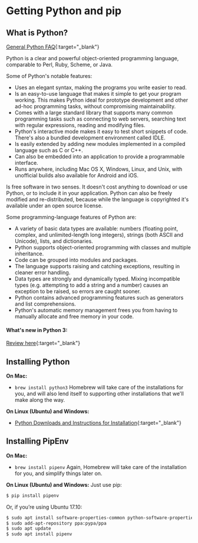 # Getting Python and pip

## What is Python?

[General Python FAQ](https://docs.python.org/3/faq/general.html){:target="_blank"}

Python is a clear and powerful object-oriented programming language, comparable to Perl, Ruby, Scheme, or Java.

Some of Python's notable features:

- Uses an elegant syntax, making the programs you write easier to read.
- Is an easy-to-use language that makes it simple to get your program working. This makes Python ideal for prototype development and other ad-hoc programming tasks, without compromising maintainability.
- Comes with a large standard library that supports many common programming tasks such as connecting to web servers, searching text with regular expressions, reading and modifying files.
- Python's interactive mode makes it easy to test short snippets of code. There's also a bundled development environment called IDLE.
- Is easily extended by adding new modules implemented in a compiled language such as C or C++.
- Can also be embedded into an application to provide a programmable interface.
- Runs anywhere, including Mac OS X, Windows, Linux, and Unix, with unofficial builds also available for Android and iOS.

Is free software in two senses. It doesn't cost anything to download or use Python, or to include it in your application. Python can also be freely modified and re-distributed, because while the language is copyrighted it's available under an open source license.

Some programming-language features of Python are:

- A variety of basic data types are available: numbers (floating point, complex, and unlimited-length long integers), strings (both ASCII and Unicode), lists, and dictionaries.
- Python supports object-oriented programming with classes and multiple inheritance.
- Code can be grouped into modules and packages.
- The language supports raising and catching exceptions, resulting in cleaner error handling.
- Data types are strongly and dynamically typed. Mixing incompatible types (e.g. attempting to add a string and a number) causes an exception to be raised, so errors are caught sooner.
- Python contains advanced programming features such as generators and list comprehensions.
- Python's automatic memory management frees you from having to manually allocate and free memory in your code.

#### What's new in Python 3:
[Review here](https://docs.python.org/3/whatsnew/3.0.html){:target="_blank"}

## Installing Python

**On Mac:**
- `brew install python3`
Homebrew will take care of the installations for you, and will also lend itself to supporting other installations that we'll make along the way.

**On Linux (Ubuntu) and Windows:**
- [Python Downloads and Instructions for Installation](https://www.python.org/downloads/){:target="_blank"}

## Installing PipEnv

**On Mac:**
- `brew install pipenv`
Again, Homebrew will take care of the installation for you, and simplify things later on.

**On Linux (Ubuntu) and Windows:**
Just use pip:
```sh
$ pip install pipenv
```
Or, if you’re using Ubuntu 17.10:
```sh
$ sudo apt install software-properties-common python-software-properties
$ sudo add-apt-repository ppa:pypa/ppa
$ sudo apt update
$ sudo apt install pipenv
```
